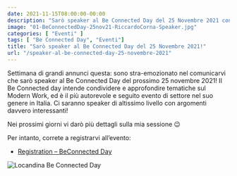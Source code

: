 ```yaml
---
date: 2021-11-15T08:00:00-00:00
description: "Sarò speaker al Be Connected Day del 25 Novembre 2021 con una sessione su Azure AD Identity Protection, Risk e segnali."
image: "01-BeConnectedDay-25nov21-RiccardoCorna-Speaker.jpg"
categories: [ "Eventi" ]
tags: [ "Be Connected Day", "Eventi"]
title: "Sarò speaker al Be Connected Day del 25 Novembre 2021!"
url: "/speaker-al-be-connected-day-25-novembre-2021"
---
```

Settimana di grandi annunci questa: sono stra-emozionato nel comunicarvi che sarò speaker al Be Connected Day del prossimo 25 novembre 2021! Il Be Connected day intende condividere e approfondire tematiche sul Modern Work, ed è il più autorevole e seguito evento di settore nel suo genere in Italia.
Ci saranno speaker di altissimo livello con argomenti davvero interessanti!

Nei prossimi giorni vi darò più dettagli sulla mia sessione 😉

Per intanto, correte a registrarvi all’evento:
- [Registration – BeConnected Day](https://www.beconnectedday.it/registration/)

![Locandina Be Connected Day](/01-BeConnectedDay-25nov21-RiccardoCorna-Speaker.jpg)